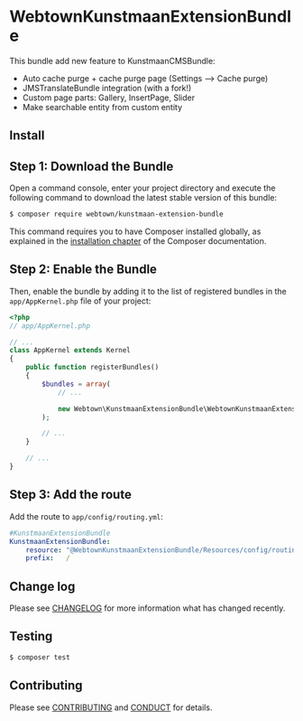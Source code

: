 # WebtownKunstmaanExtensionBundle

This bundle add new feature to KunstmaanCMSBundle:

- Auto cache purge + cache purge page (Settings --> Cache purge)
- JMSTranslateBundle integration (with a fork!)
- Custom page parts: Gallery, InsertPage, Slider
- Make searchable entity from custom entity

## Install

Step 1: Download the Bundle
---------------------------

Open a command console, enter your project directory and execute the
following command to download the latest stable version of this bundle:

```bash
$ composer require webtown/kunstmaan-extension-bundle 
```

This command requires you to have Composer installed globally, as explained
in the [installation chapter](https://getcomposer.org/doc/00-intro.md)
of the Composer documentation.

Step 2: Enable the Bundle
-------------------------

Then, enable the bundle by adding it to the list of registered bundles
in the `app/AppKernel.php` file of your project:

``` php
<?php
// app/AppKernel.php

// ...
class AppKernel extends Kernel
{
    public function registerBundles()
    {
        $bundles = array(
            // ...

            new Webtown\KunstmaanExtensionBundle\WebtownKunstmaanExtensionBundle(),
        );

        // ...
    }

    // ...
}
```

Step 3: Add the route
---------------------

Add the route to `app/config/routing.yml`:

```yml
#KunstmaanExtensionBundle
KunstmaanExtensionBundle:
    resource: "@WebtownKunstmaanExtensionBundle/Resources/config/routing.yml"
    prefix:   /
```

## Change log

Please see [CHANGELOG](CHANGELOG.md) for more information what has changed recently.

## Testing

``` bash
$ composer test
```

## Contributing

Please see [CONTRIBUTING](CONTRIBUTING.md) and [CONDUCT](CONDUCT.md) for details.

